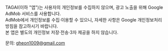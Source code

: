 TAGAI(이하 "앱")는 사용자의 개인정보를 수집하지 않으며, 광고 노출을 위해 Google AdMob 서비스를 사용합니다.  
AdMob에서 개인정보를 수집·이용할 수 있으니, 자세한 사항은 Google 개인정보처리방침을 참고하시기 바랍니다.  
본 앱은 별도의 개인정보 저장·전송·3자 제공을 하지 않습니다.

문의: gheon1009@gmail.com
